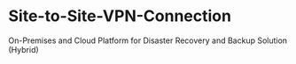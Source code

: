 # Site-to-Site-VPN-Connection
On-Premises and Cloud Platform for Disaster Recovery and Backup Solution (Hybrid)

